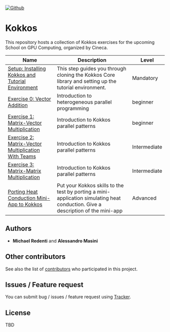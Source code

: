 [![Github](https://img.shields.io/badge/sources-github-green.svg)](https://github.com/mredenti/gpu-computing-school/)

# Kokkos 

This repository hosts a collection of Kokkos exercises for the upcoming School on GPU Computing, organized by Cineca.

| Name                                             | Description   | Level |
|--------------------------------------------------|---------------|-------|
| [Setup: Installing Kokkos and Tutorial Environment](../KOKKOS/index.md) | This step guides you through cloning the Kokkos Core library and setting up the tutorial environment. | Mandatory |
| [Exercise 0: Vector Addition](../KOKKOS/vectorAdd/index.md) | Introduction to heterogeneous parallel programming | beginner |
| [Exercise 1: Matrix-Vector Multiplication](../KOKKOS/MatVecMul/index.md)   | Introduction to Kokkos parallel patterns | beginner | 
| [Exercise 2: Matrix-Vector Multiplication With Teams](../KOKKOS/MatVecMulTeam/index.md)   | Introduction to Kokkos parallel patterns | Intermediate | 
| [Exercise 3: Matrix-Matrix Multiplication](../KOKKOS/MatVecMulTeam/index.md)   | Introduction to Kokkos parallel patterns | Intermediate | 
| [Porting Heat Conduction Mini-App to Kokkos](../KOKKOS/MatMul/index.md)  | Put your Kokkos skills to the test by porting a mini-application simulating heat conduction. Give a description of the mini-app | Advanced | 

## Authors

* **Michael Redenti** and **Alessandro Masini**  

## Other contributors

See also the list of [contributors](https://github.com/mredenti/gpu-computing-schoool/graphs/contributors) who participated in this project.

## Issues / Feature request

You can submit bug / issues / feature request using [Tracker](https://github.com/mredenti/gpu-computing-school/issues).

## License

TBD





